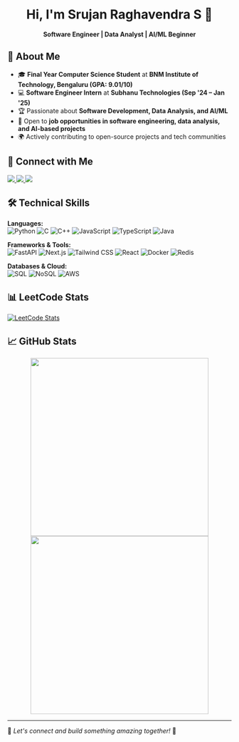 <h1 align="center">Hi, I'm Srujan Raghavendra S 👋</h1>

<p align="center">
  <b>Software Engineer | Data Analyst | AI/ML Beginner</b>
</p>

## 🚀 About Me
- 🎓 **Final Year Computer Science Student** at **BNM Institute of Technology, Bengaluru (GPA: 9.01/10)**
- 💻 **Software Engineer Intern** at **Subhanu Technologies (Sep '24 – Jan '25)**
- 🏆 Passionate about **Software Development, Data Analysis, and AI/ML**
- 📢 Open to **job opportunities in software engineering, data analysis, and AI-based projects**
- 🌍 Actively contributing to open-source projects and tech communities

## 🔗 Connect with Me
<p align="left">
  <a href="https://www.linkedin.com/in/srujan-raghavendra-s" target="_blank">
    <img src="https://img.shields.io/badge/LinkedIn-0A66C2?style=for-the-badge&logo=linkedin&logoColor=white" />
  </a>
  <a href="https://github.com/SrujanRaghavendraS" target="_blank">
    <img src="https://img.shields.io/badge/GitHub-181717?style=for-the-badge&logo=github&logoColor=white" />
  </a>
  <a href="https://leetcode.com/u/Srujan_Raghavendra_S/" target="_blank">
    <img src="https://img.shields.io/badge/LeetCode-FFA116?style=for-the-badge&logo=leetcode&logoColor=black" />
  </a>
</p>

## 🛠 Technical Skills
**Languages:**  
![Python](https://img.shields.io/badge/-Python-3776AB?style=flat-square&logo=python&logoColor=white)
![C](https://img.shields.io/badge/-C-00599C?style=flat-square&logo=c&logoColor=white)
![C++](https://img.shields.io/badge/-C++-00599C?style=flat-square&logo=c%2B%2B&logoColor=white)
![JavaScript](https://img.shields.io/badge/-JavaScript-F7DF1E?style=flat-square&logo=javascript&logoColor=black)
![TypeScript](https://img.shields.io/badge/-TypeScript-3178C6?style=flat-square&logo=typescript&logoColor=white)
![Java](https://img.shields.io/badge/-Java-007396?style=flat-square&logo=java&logoColor=white)  

**Frameworks & Tools:**  
![FastAPI](https://img.shields.io/badge/-FastAPI-009688?style=flat-square&logo=fastapi&logoColor=white)
![Next.js](https://img.shields.io/badge/-Next.js-000?style=flat-square&logo=nextdotjs&logoColor=white)
![Tailwind CSS](https://img.shields.io/badge/-Tailwind%20CSS-38B2AC?style=flat-square&logo=tailwind-css&logoColor=white)
![React](https://img.shields.io/badge/-React-61DAFB?style=flat-square&logo=react&logoColor=black)
![Docker](https://img.shields.io/badge/-Docker-2496ED?style=flat-square&logo=docker&logoColor=white)
![Redis](https://img.shields.io/badge/-Redis-DC382D?style=flat-square&logo=redis&logoColor=white)  

**Databases & Cloud:**  
![SQL](https://img.shields.io/badge/-SQL-4479A1?style=flat-square&logo=postgresql&logoColor=white)
![NoSQL](https://img.shields.io/badge/-NoSQL-E34F26?style=flat-square&logo=mongodb&logoColor=white)
![AWS](https://img.shields.io/badge/-AWS-FF9900?style=flat-square&logo=amazon-aws&logoColor=white)

## 📊 LeetCode Stats
[![LeetCode Stats](https://leetcard.jacoblin.cool/u/Srujan_Raghavendra_S?theme=light&font=Montserrat)](https://leetcode.com/u/Srujan_Raghavendra_S/)

## 📈 GitHub Stats  
<p align="center">
  <img src="https://github-readme-stats.vercel.app/api?username=SrujanRaghavendraS&show_icons=true&theme=radical" width="400px" />
  <img src="https://github-readme-streak-stats.herokuapp.com/?user=SrujanRaghavendraS&theme=radical" width="400px" />
</p>

---
🌟 *Let's connect and build something amazing together!* 🚀
